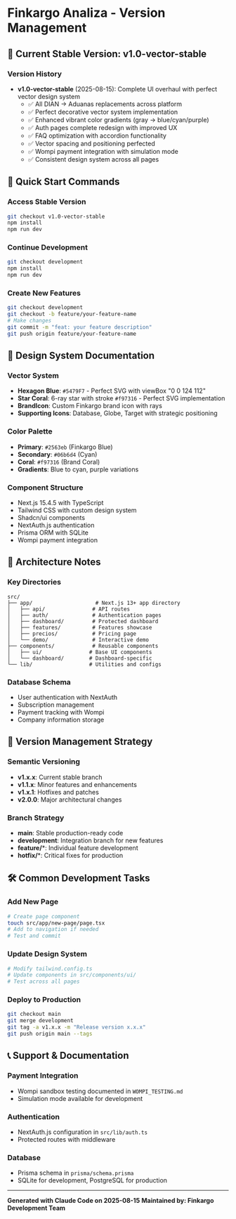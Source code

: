 # Finkargo Analiza - Version Management

## 🎯 Current Stable Version: v1.0-vector-stable

### Version History
- **v1.0-vector-stable** (2025-08-15): Complete UI overhaul with perfect vector design system
  - ✅ All DIAN → Aduanas replacements across platform
  - ✅ Perfect decorative vector system implementation
  - ✅ Enhanced vibrant color gradients (gray → blue/cyan/purple)
  - ✅ Auth pages complete redesign with improved UX
  - ✅ FAQ optimization with accordion functionality
  - ✅ Vector spacing and positioning perfected
  - ✅ Wompi payment integration with simulation mode
  - ✅ Consistent design system across all pages

## 🚀 Quick Start Commands

### Access Stable Version
```bash
git checkout v1.0-vector-stable
npm install
npm run dev
```

### Continue Development
```bash
git checkout development
npm install
npm run dev
```

### Create New Features
```bash
git checkout development
git checkout -b feature/your-feature-name
# Make changes
git commit -m "feat: your feature description"
git push origin feature/your-feature-name
```

## 🎨 Design System Documentation

### Vector System
- **Hexagon Blue**: `#5479F7` - Perfect SVG with viewBox "0 0 124 112"
- **Star Coral**: 6-ray star with stroke `#f97316` - Perfect SVG implementation  
- **BrandIcon**: Custom Finkargo brand icon with rays
- **Supporting Icons**: Database, Globe, Target with strategic positioning

### Color Palette
- **Primary**: `#2563eb` (Finkargo Blue)
- **Secondary**: `#06b6d4` (Cyan)
- **Coral**: `#f97316` (Brand Coral)
- **Gradients**: Blue to cyan, purple variations

### Component Structure
- Next.js 15.4.5 with TypeScript
- Tailwind CSS with custom design system
- Shadcn/ui components
- NextAuth.js authentication
- Prisma ORM with SQLite
- Wompi payment integration

## 📁 Architecture Notes

### Key Directories
```
src/
├── app/                    # Next.js 13+ app directory
│   ├── api/               # API routes
│   ├── auth/              # Authentication pages
│   ├── dashboard/         # Protected dashboard
│   ├── features/          # Features showcase
│   ├── precios/           # Pricing page
│   └── demo/              # Interactive demo
├── components/            # Reusable components
│   ├── ui/               # Base UI components
│   └── dashboard/        # Dashboard-specific
└── lib/                  # Utilities and configs
```

### Database Schema
- User authentication with NextAuth
- Subscription management
- Payment tracking with Wompi
- Company information storage

## 🔄 Version Management Strategy

### Semantic Versioning
- **v1.x.x**: Current stable branch
- **v1.1.x**: Minor features and enhancements
- **v1.x.1**: Hotfixes and patches
- **v2.0.0**: Major architectural changes

### Branch Strategy
- **main**: Stable production-ready code
- **development**: Integration branch for new features
- **feature/***: Individual feature development
- **hotfix/***: Critical fixes for production

## 🛠️ Common Development Tasks

### Add New Page
```bash
# Create page component
touch src/app/new-page/page.tsx
# Add to navigation if needed
# Test and commit
```

### Update Design System
```bash
# Modify tailwind.config.ts
# Update components in src/components/ui/
# Test across all pages
```

### Deploy to Production
```bash
git checkout main
git merge development
git tag -a v1.x.x -m "Release version x.x.x"
git push origin main --tags
```

## 📞 Support & Documentation

### Payment Integration
- Wompi sandbox testing documented in `WOMPI_TESTING.md`
- Simulation mode available for development

### Authentication
- NextAuth.js configuration in `src/lib/auth.ts`
- Protected routes with middleware

### Database
- Prisma schema in `prisma/schema.prisma`
- SQLite for development, PostgreSQL for production

---

**Generated with Claude Code on 2025-08-15**
**Maintained by: Finkargo Development Team**